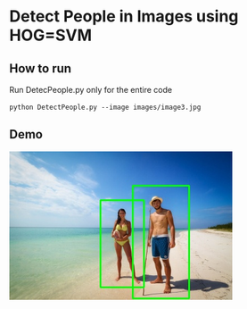 # Detect People in Images using HOG=SVM

## How to run
Run DetecPeople.py only for the entire code
```
python DetectPeople.py --image images/image3.jpg
```

## Demo
![](output.jpg)